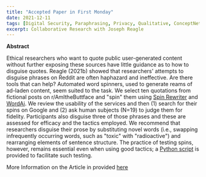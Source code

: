 ```yaml
---
title: "Accepted Paper in First Monday"
date: 2021-12-11
tags: [Digital Security, Paraphrasing, Privacy, Qualitative, ConceptNet, Natural Language Processing, Reddit]
excerpt: Collaborative Research with Joseph Reagle
---
```


**Abstract**

Ethical researchers who want to quote public user-generated content without further exposing these sources have little guidance as to how to disguise quotes. Reagle (2021b) showed that researchers' attempts to disguise phrases on Reddit are often haphazard and ineffective. Are there tools that can help? Automated word spinners, used to generate reams of ad-laden content, seem suited to the task. We select ten quotations from fictional posts on r/AmItheButtface and "spin" them using [Spin Rewriter](https://www.spinrewriter.com/log-in) and [WordAi](https://wordai.com/). We review the usability of the services and then (1) search for their spins on Google and (2) ask human subjects (N=19) to judge them for fidelity. Participants also disguise three of those phrases and these are assessed for efficacy and the tactics employed. We recommend that researchers disguise their prose by substituting novel words (i.e., swapping infrequently occurring words, such as "toxic" with "radioactive") and rearranging elements of sentence structure. The practice of testing spins, however, remains essential even when using good tactics; a [Python script](https://github.com/reagle/reddit) is provided to facilitate such testing.

More Information on the Article in provided [here](https://reagle.org/joseph/2020/spin/spin.html)